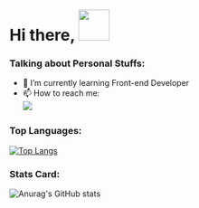 ### <h1>Hi there, <img src="https://github.com/mitul3737/mitul3737/raw/main/Wave.gif" height="55px" width="55px" style="max-width:100%;"></h1> 

<!--
**whiwf/whiwf** is a ✨ _special_ ✨ repository because its `README.md` (this file) appears on your GitHub profile.

Here are some ideas to get you started:

- 🔭 I’m currently working on ...
- 👯 I’m looking to collaborate on ...
- 🤔 I’m looking for help with ...
- 💬 Ask me about ...
- 📫 How to reach me: ...
- 😄 Pronouns: ...
- ⚡ Fun fact: ...
-->

### Talking about Personal Stuffs:
- 🌱 I’m currently learning Front-end Developer
- 📫 How to reach me: <br> 
<a href="https://www.facebook.com/whiwf/"><img src="https://img.icons8.com/bubbles/50/000000/facebook-new.png"></a>

### Top Languages:
[![Top Langs](https://github-readme-stats.vercel.app/api/top-langs/?username=whiwf&layout=compact&hide=css)](https://github.com/anuraghazra/github-readme-stats)

### Stats Card:
![Anurag's GitHub stats](https://github-readme-stats.vercel.app/api?username=whiwf&show_icons=true&theme=tokyonight)
